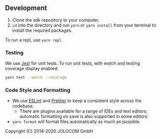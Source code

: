 ## Development

1. Clone the sdk repository to your computer.
2. `cd` into the directory and run `yarn` or `yarn install` from your terminal to install the required packages.

To run a repl, use `yarn repl`.

### Testing

We use [Jest](https://jestjs.io) for unit tests. To run unit tests, with watch and testing coverage display enabled:

```bash
yarn test --watch --coverage
```

### Code Style and Formatting

- We use [ESLint](https://eslint.org/) and [Prettier](https://prettier.io/) to keep a consistent style across the codebase.
  - There are plugins available for a range of IDEs and text editors; automatic formatting on save is also supported in some editors.
- `yarn format` will format files automatically as much as possible.

Copyright (C) 2014-2020 JOLOCOM GmbH
